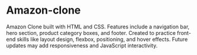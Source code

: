 # Amazon-clone
Amazon Clone built with HTML and CSS. Features include a navigation bar, hero section, product category boxes, and footer. Created to practice front-end skills like layout design, flexbox, positioning, and hover effects. Future updates may add responsiveness and JavaScript interactivity.
